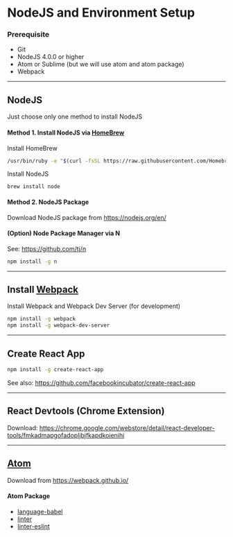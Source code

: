 
# NodeJS and Environment Setup

### Prerequisite

- Git
- NodeJS 4.0.0 or higher
- Atom or Sublime (but we will use atom and atom package)
- Webpack

---

## NodeJS

Just choose only one method to install NodeJS

#### Method 1. Install NodeJS via [HomeBrew](http://brew.sh/)

Install HomeBrew

```bash
/usr/bin/ruby -e "$(curl -fsSL https://raw.githubusercontent.com/Homebrew/install/master/install)"
```

Install NodeJS
```
brew install node
```

#### Method 2. NodeJS Package

Download NodeJS package from https://nodejs.org/en/

#### (Option) Node Package Manager via N

See: https://github.com/tj/n

```bash
npm install -g n
```

---

## Install [Webpack](https://webpack.github.io/)

Install Webpack and Webpack Dev Server (for development)

```bash
npm install -g webpack
npm install -g webpack-dev-server
```

---

## Create React App

```bash
npm install -g create-react-app
```

See also: https://github.com/facebookincubator/create-react-app

---

## React Devtools (Chrome Extension)

Download: https://chrome.google.com/webstore/detail/react-developer-tools/fmkadmapgofadopljbjfkapdkoienihi

---

## [Atom](https://atom.io/)

Download from https://webpack.github.io/

#### Atom Package

- [language-babel](https://atom.io/packages/language-babel)
- [linter](https://atom.io/packages/linter)
- [linter-eslint](https://atom.io/packages/linter-eslint)
